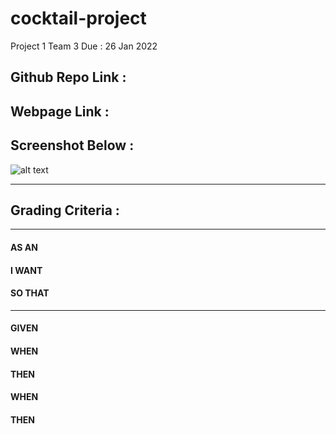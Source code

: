 # cocktail-project
 Project 1 Team 3 Due : 26 Jan 2022

## Github Repo Link : 

## Webpage Link : 

## Screenshot Below :
![alt text](./assets/images/ScreenShot.png)

---
## Grading Criteria :
---
#### AS AN 
#### I WANT 
#### SO THAT 
---
#### GIVEN 
#### WHEN 
#### THEN 
#### WHEN 
#### THEN 
